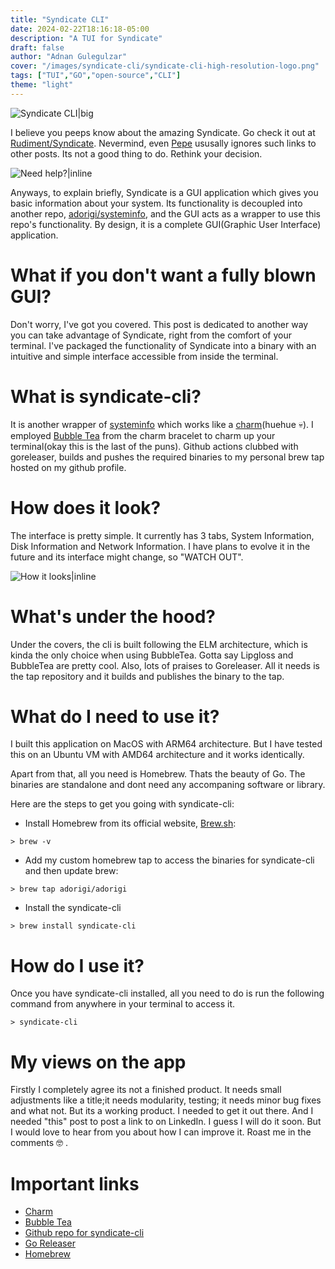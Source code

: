 ```yaml
---
title: "Syndicate CLI"
date: 2024-02-22T18:16:18-05:00
description: "A TUI for Syndicate"
draft: false
author: "Adnan Gulegulzar"
cover: "/images/syndicate-cli/syndicate-cli-high-resolution-logo.png"
tags: ["TUI","GO","open-source","CLI"]
theme: "light"
---
```


![Syndicate CLI|big](/images/syndicate-cli/syndicate-cli-high-resolution-logo.png)

I believe you peeps know about the amazing Syndicate. Go check it out at [Rudiment/Syndicate](https://rudiment.gule-gulzar.com/posts/syndicate/). Nevermind, even [Pepe](https://rudiment.gule-gulzar.com/posts/initrudiment/) ususally ignores such links to other posts. Its not a good thing to do. Rethink your decision.

![Need help?|inline](/images/syndicate-cli/stop-it-get-some-help.gif)


Anyways, to explain briefly, Syndicate is a GUI application which gives you basic information about your system. Its functionality is decoupled into another repo, [adorigi/systeminfo](https://github.com/ADorigi/systeminfo), and the GUI acts as a wrapper to use this repo's functionality. By design, it is a complete GUI(Graphic User Interface) application.

# What if you don't want a fully blown GUI?

Don't worry, I've got you covered. This post is dedicated to another way you can take advantage of Syndicate, right from the comfort of your terminal. I've packaged the functionality of Syndicate into a binary with an intuitive and simple interface accessible from inside the terminal.

# What is syndicate-cli?

It is another wrapper of [systeminfo](https://github.com/ADorigi/systeminfo) which works like a [charm](https://charm.sh/)(huehue :skull:). I employed [Bubble Tea](https://github.com/charmbracelet/bubbletea) from the charm bracelet to charm up your terminal(okay this is the last of the puns). Github actions clubbed with goreleaser, builds and pushes the required binaries to my personal brew tap hosted on my github profile. 

# How does it look?

The interface is pretty simple. It currently has 3 tabs, System Information, Disk Information and Network Information. I have plans to evolve it in the future and its interface might change, so "WATCH OUT". 

![How it looks|inline](/images/syndicate-cli/syndicate-cli.gif)

# What's under the hood?

Under the covers, the cli is built following the ELM architecture, which is kinda the only choice when using BubbleTea. Gotta say Lipgloss and BubbleTea are pretty cool. Also, lots of praises to Goreleaser. All it needs is the tap repository and it builds and publishes the binary to the tap. 

# What do I need to use it?

I built this application on MacOS with ARM64 architecture. But I have tested this on an Ubuntu VM with AMD64 architecture and it works identically.  

Apart from that, all you need is Homebrew. Thats the beauty of Go. The binaries are standalone and dont need any accompaning software or library.  

Here are the steps to get you going with syndicate-cli:
- Install Homebrew from its official website, [Brew.sh](https://brew.sh):

```
> brew -v
```

- Add my custom homebrew tap to access the binaries for syndicate-cli and then update brew: 

```
> brew tap adorigi/adorigi
```

- Install the syndicate-cli 

```
> brew install syndicate-cli
```

# How do I use it?

Once you have syndicate-cli installed, all you need to do is run the following command from anywhere in your terminal to access it.

```
> syndicate-cli
```

# My views on the app

Firstly I completely agree its not a finished product. It needs small adjustments like a title;it needs modularity, testing; it needs minor bug fixes and what not. But its a working product. I needed to get it out there. And I needed "this" post to post a link to on LinkedIn. I guess I will do it soon. But I would love to hear from you about how I can improve it. Roast me in the comments 🤓 .

# Important links

- [Charm](https://charm.sh)
- [Bubble Tea](https://github.com/charmbracelet/bubbletea)
- [Github repo for syndicate-cli](https://github.com/ADorigi/syndicate-cli)
- [Go Releaser](https://goreleaser.com)
- [Homebrew](https://brew.sh)

